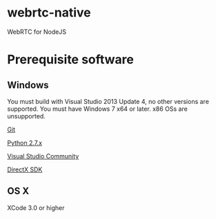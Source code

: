 # webrtc-native
WebRTC for NodeJS

# Prerequisite software

## Windows

You must build with Visual Studio 2013 Update 4, no other versions are supported.
You must have Windows 7 x64 or later. x86 OSs are unsupported.

[Git](http://git-scm.com/)

[Python 2.7.x](https://www.python.org/downloads/)

[Visual Studio Community](https://www.visualstudio.com/products/visual-studio-community-vs)

[DirectX SDK](https://www.microsoft.com/en-us/download/details.aspx?id=6812)

## OS X

XCode 3.0 or higher

